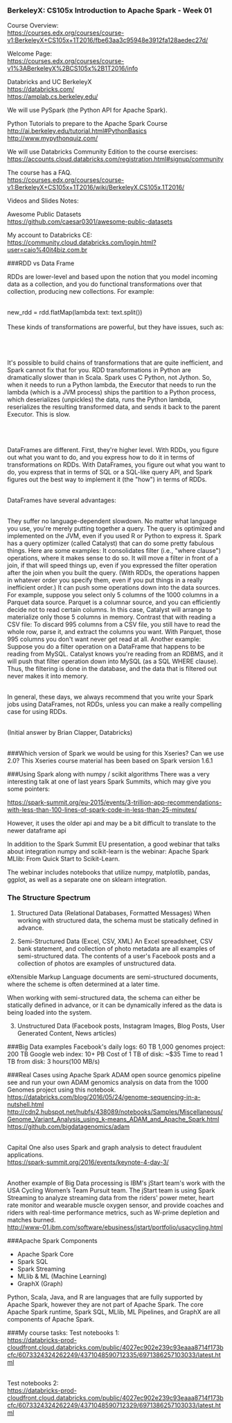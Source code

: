 ### BerkeleyX: CS105x Introduction to Apache Spark - Week 01

Course Overview:<BR>
https://courses.edx.org/courses/course-v1:BerkeleyX+CS105x+1T2016/fbe63aa3c95948e3912fa128aedec27d/<BR>

Welcome Page:<BR>
https://courses.edx.org/courses/course-v1%3ABerkeleyX%2BCS105x%2B1T2016/info

Databricks and UC BerkeleyX<BR>
https://databricks.com/<BR>
https://amplab.cs.berkeley.edu/<BR>

We will use PySpark (the Python API for Apache Spark).<BR>

Python Tutorials to prepare to the Apache Spark Course<BR>
http://ai.berkeley.edu/tutorial.html#PythonBasics<BR>
http://www.mypythonquiz.com/<BR>

We will use Databricks Community Edition to the course exercises: <BR>
https://accounts.cloud.databricks.com/registration.html#signup/community <BR>

The course has a FAQ.<BR>
https://courses.edx.org/courses/course-v1:BerkeleyX+CS105x+1T2016/wiki/BerkeleyX.CS105x.1T2016/<BR>

Videos and Slides Notes:<BR>

Awesome Public Datasets<BR>
https://github.com/caesar0301/awesome-public-datasets<BR>

My account to Databricks CE:<BR>
https://community.cloud.databricks.com/login.html?user=caio%40it4biz.com.br

###RDD vs Data Frame

RDDs are lower-level and based upon the notion that you model incoming data as a collection, and you do functional transformations over that collection, producing new collections. For example:<BR><BR>

new_rdd = rdd.flatMap(lambda text: text.split())<BR><BR>
These kinds of transformations are powerful, but they have issues, such as:<BR><BR><BR><BR>

It's possible to build chains of transformations that are quite inefficient, and Spark cannot fix that for you.
RDD transformations in Python are dramatically slower than in Scala. Spark uses C Python, not Jython. So, when it needs to run a Python lambda, the Executor that needs to run the lambda (which is a JVM process) ships the partition to a Python process, which deserializes (unpickles) the data, runs the Python lambda, reserializes the resulting transformed data, and sends it back to the parent Executor. This is slow.<BR><BR><BR><BR>

DataFrames are different. First, they're higher level. With RDDs, you figure out what you want to do, and you express how to do it in terms of transformations on RDDs. With DataFrames, you figure out what you want to do, you express that in terms of SQL or a SQL-like query API, and Spark figures out the best way to implement it (the "how") in terms of RDDs.<BR><BR>

DataFrames have several advantages:<BR><BR>

They suffer no language-dependent slowdown. No matter what language you use, you're merely putting together a query. The query is optimized and implemented on the JVM, even if you used R or Python to express it.
Spark has a query optimizer (called Catalyst) that can do some pretty fabulous things. Here are some examples:
It consolidates filter (i.e., "where clause") operations, where it makes sense to do so.
It will move a filter in front of a join, if that will speed things up, even if you expressed the filter operation after the join when you built the query. (With RDDs, the operations happen in whatever order you specify them, even if you put things in a really inefficient order.)
It can push some operations down into the data sources. For example, suppose you select only 5 columns of the 1000 columns in a Parquet data source. Parquet is a columnar source, and you can efficiently decide not to read certain columns. In this case, Catalyst will arrange to materialize only those 5 columns in memory. Contrast that with reading a CSV file: To discard 995 columns from a CSV file,  you still have to read the whole row, parse it, and extract the columns you want. With Parquet, those 995 columns you don't want never get read at all. Another example: Suppose you do a filter operation on a DataFrame that happens to be reading from MySQL. Catalyst knows you're reading from an RDBMS, and it will push that filter operation down into MySQL (as a SQL WHERE clause). Thus, the filtering is done in the database, and the data that is filtered out never makes it into memory.<BR><BR>

In general, these days, we always recommend that you write your Spark jobs using DataFrames, not RDDs, unless you can make a really compelling case for using RDDs.<BR><BR>

(Initial answer by Brian Clapper, Databricks)<BR><BR>

###Which version of Spark we would be using for this Xseries? Can we use 2.0?
This Xseries course material has been based on Spark version 1.6.1

###Using Spark along with numpy / scikit algorithms
There was a very interesting talk at one of last years Spark Summits, which may give you some pointers:

https://spark-summit.org/eu-2015/events/3-trillion-app-recommendations-with-less-than-100-lines-of-spark-code-in-less-than-25-minutes/

However, it uses the older api and may be a bit difficult to translate to the newer dataframe api

In addition to the Spark Summit EU presentation, a good webinar that talks about integration numpy and scikit-learn is the webinar: Apache Spark MLlib: From Quick Start to Scikit-Learn.

The webinar includes notebooks that utilize numpy, matplotlib, pandas, ggplot, as well as a separate one on sklearn integration.

### The Structure Spectrum
1. Structured Data (Relational Databases, Formatted Messages)
When working with structured data, the schema must be statically defined in advance.

2. Semi-Structured Data (Excel, CSV, XML)
An Excel spreadsheet, CSV bank statement, and collection of photo metadata are all examples of semi-structured data. The contents of a user's Facebook posts and a collection of photos are examples of unstructured data.

eXtensible Markup Language documents are semi-structured documents, where the scheme is often determined at a later time.

When working with semi-structured data, the schema can either be statically defined in advance, or it can be dynamically infered as the data is being loaded into the system.

3. Unstructured Data (Facebook posts, Instagram Images, Blog Posts, User Generated Content, News articles)

###Big Data examples
Facebook's daily logs: 60 TB
1,000 genomes project: 200 TB
Google web index: 10+ PB
Cost of 1 TB of disk: ~$35
Time to read 1 TB from disk: 3 hours(100 MB/s)

###Real Cases using Apache Spark
ADAM open source genomics pipeline see and run your own ADAM genomics analysis on data from the 1000 Genomes project using this notebook.<BR>
https://databricks.com/blog/2016/05/24/genome-sequencing-in-a-nutshell.html<BR>
http://cdn2.hubspot.net/hubfs/438089/notebooks/Samples/Miscellaneous/Genome_Variant_Analysis_using_k-means_ADAM_and_Apache_Spark.html<BR>
https://github.com/bigdatagenomics/adam<BR><BR>

Capital One also uses Spark and graph analysis to detect fraudulent applications.<BR>
https://spark-summit.org/2016/events/keynote-4-day-3/<BR><BR>

Another example of Big Data processing is IBM's jStart team's work with the USA Cycling Women’s Team Pursuit team. The jStart team is using Spark Streaming to analyze streaming data from the riders' power meter, heart rate monitor and wearable muscle oxygen sensor, and provide coaches and riders with real-time performance metrics, such as W-prime depletion and matches burned.<BR>
http://www-01.ibm.com/software/ebusiness/jstart/portfolio/usacycling.html<BR>


###Apache Spark Components
* Apache Spark Core
* Spark SQL
* Spark Streaming
* MLlib & ML (Machine Learning)
* GraphX (Graph)

Python, Scala, Java, and R are languages that are fully supported by Apache Spark, however they are not part of Apache Spark. The core Apache Spark runtime, Spark SQL, MLlib, ML Pipelines, and GraphX are all components of Apache Spark.


###My course tasks:
Test notebooks 1:<BR>
https://databricks-prod-cloudfront.cloud.databricks.com/public/4027ec902e239c93eaaa8714f173bcfc/6073324324262249/4371048590712335/6971386257103033/latest.html<BR><BR>

Test notebooks 2:<BR>
https://databricks-prod-cloudfront.cloud.databricks.com/public/4027ec902e239c93eaaa8714f173bcfc/6073324324262249/4371048590712329/6971386257103033/latest.html<BR>
